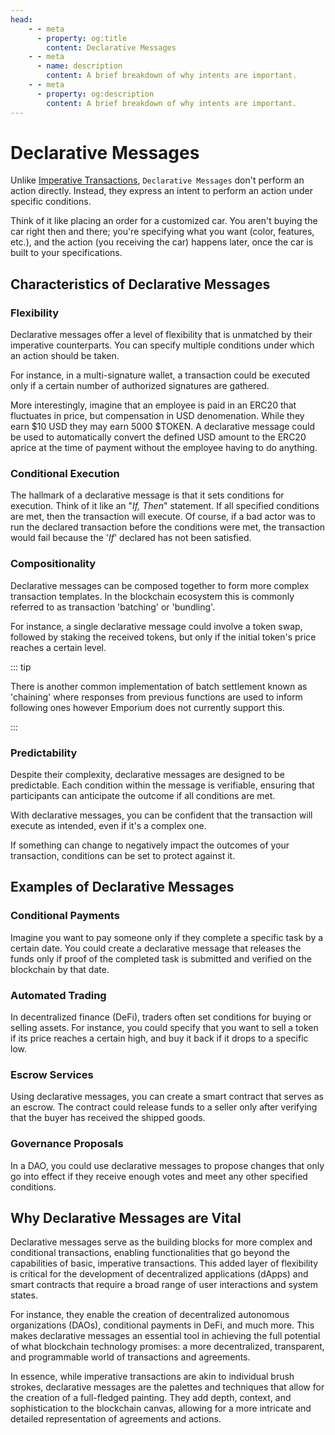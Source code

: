 ```yaml
---
head:
    - - meta
      - property: og:title
        content: Declarative Messages
    - - meta
      - name: description
        content: A brief breakdown of why intents are important.
    - - meta
      - property: og:description
        content: A brief breakdown of why intents are important.
---
```


# Declarative Messages

Unlike [Imperative Transactions](/intents/imperative-transactions), `Declarative Messages` don't perform an action directly. Instead, they express an intent to perform an action under specific conditions.

Think of it like placing an order for a customized car. You aren't buying the car right then and there; you're specifying what you want (color, features, etc.), and the action (you receiving the car) happens later, once the car is built to your specifications.

## Characteristics of Declarative Messages

### Flexibility

Declarative messages offer a level of flexibility that is unmatched by their imperative counterparts. You can specify multiple conditions under which an action should be taken.

For instance, in a multi-signature wallet, a transaction could be executed only if a certain number of authorized signatures are gathered.

More interestingly, imagine that an employee is paid in an ERC20 that fluctuates in price, but compensation in USD denomenation. While they earn $10 USD they may earn 5000 $TOKEN. A declarative message could be used to automatically convert the defined USD amount to the ERC20 aprice at the time of payment without the employee having to do anything.

### Conditional Execution

The hallmark of a declarative message is that it sets conditions for execution. Think of it like an "_If, Then_" statement. If all specified conditions are met, then the transaction will execute. Of course, if a bad actor was to run the declared transaction before the conditions were met, the transaction would fail because the '_If_' declared has not been satisfied.

### Compositionality

Declarative messages can be composed together to form more complex transaction templates. In the blockchain ecosystem this is commonly referred to as transaction 'batching' or 'bundling'.

For instance, a single declarative message could involve a token swap, followed by staking the received tokens, but only if the initial token's price reaches a certain level.

::: tip

There is another common implementation of batch settlement known as 'chaining' where responses from previous functions are used to inform following ones however Emporium does not currently support this.

:::

### Predictability

Despite their complexity, declarative messages are designed to be predictable. Each condition within the message is verifiable, ensuring that participants can anticipate the outcome if all conditions are met.

With declarative messages, you can be confident that the transaction will execute as intended, even if it's a complex one.

If something can change to negatively impact the outcomes of your transaction, conditions can be set to protect against it.

## Examples of Declarative Messages

### Conditional Payments

Imagine you want to pay someone only if they complete a specific task by a certain date. You could create a declarative message that releases the funds only if proof of the completed task is submitted and verified on the blockchain by that date.

### Automated Trading

In decentralized finance (DeFi), traders often set conditions for buying or selling assets. For instance, you could specify that you want to sell a token if its price reaches a certain high, and buy it back if it drops to a specific low.

### Escrow Services

Using declarative messages, you can create a smart contract that serves as an escrow. The contract could release funds to a seller only after verifying that the buyer has received the shipped goods.

### Governance Proposals

In a DAO, you could use declarative messages to propose changes that only go into effect if they receive enough votes and meet any other specified conditions.

## Why Declarative Messages are Vital

Declarative messages serve as the building blocks for more complex and conditional transactions, enabling functionalities that go beyond the capabilities of basic, imperative transactions. This added layer of flexibility is critical for the development of decentralized applications (dApps) and smart contracts that require a broad range of user interactions and system states.

For instance, they enable the creation of decentralized autonomous organizations (DAOs), conditional payments in DeFi, and much more. This makes declarative messages an essential tool in achieving the full potential of what blockchain technology promises: a more decentralized, transparent, and programmable world of transactions and agreements.

In essence, while imperative transactions are akin to individual brush strokes, declarative messages are the palettes and techniques that allow for the creation of a full-fledged painting. They add depth, context, and sophistication to the blockchain canvas, allowing for a more intricate and detailed representation of agreements and actions.
